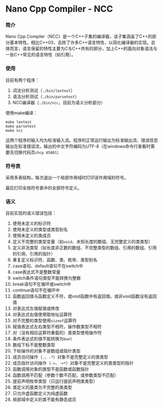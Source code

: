 # Nano Cpp Compiler - NCC

### 简介

Nano Cpp Compiler（NCC）是一个C++子集的编译器，该子集涵盖了C++的部分基本特性。相比C++03，去除了许多C++语言特性，以简化编译器的实现。总体而言，语言保留的特性主要为C与C++共有的部分，加上C++的面向对象语法与一些C++常见的语言特性（如引用）。

### 使用

目前有两个程序：

1. 词法分析测试（`./bin/lextest`）
2. 语法分析测试（`./bin/parsetest`）
3. NCC编译器（`./bin/ncc`，目前为语义分析部分）

使用make编译：

```
make lextest
make parsetest
make ncc
```

这两个程序的输入均为标准输入流。程序的正常运行输出为标准输出流、错误信息输出在标准错误流，输出的中文字符编码为UTF-8（在windows命令行查看时需要先切换代码页`chcp 65001`）



### 符号表

采用多表结构，每次退出一个局部作用域时打印该作用域的符号。

最后打印全局符号表中的全部符号定义。



### 语义

目前实现的语义错误包括：

1. 使用未定义的标识符
2. 使用未定义的类型或类型别名
3. 使用未定义的类成员
4. 定义不完整的类型变量（如`void`、未知长度的数组、无完整定义的类类型）
5. 定义非法类型（如长度非正数的数组、不完整类型的数组、引用的数组、引用的引用、引用的指针）
6. 重复定义标识符、函数、类、枚举、类型别名
7. case语句、default语句不在switch中
8. case表达式不是整数常量
9. switch条件语句类型不能转换为整数
10. break语句不在循环或switch中
11. continue语句不在循环中
12. 函数返回值与函数定义不符，或void函数中有返回值，或非void函数没有返回值
13. 对表达式左值赋值或修改
14. 对表达式右值使用取地址运算符
15. 对不完整的类型使用`sizeof`运算符
16. 赋值表达式左右类型不相符，操作数类型不相符
17. 对（没有相应运算符重载的）类类型使用操作符
18. 条件表达式的值不能转换为`bool`
19. 数组下标不是整数类型
20. 下标操作的对象不是数组或指针类型
21. 成员访问操作（`.`、`.*`）对象不是完整定义的类类型
22. 成员指针访问操作（`->`、`->*`）对象不是完整定义的类类型的指针
23. 函数调用对象的类型不是函数或函数指针
24. 函数调用不匹配（参数个数不匹配，或参数类型不匹配）
25. 提前声明枚举类型（只运行提前声明类类型）
26. 类定义的基类为不完整的类类型
27. 只允许虚函数定义为纯虚函数
28. 局部域中定义的类不能有静态成员
